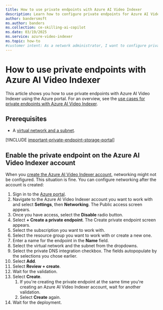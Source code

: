 ```yaml
---
title: How to use private endpoints with Azure AI Video Indexer
description: Learn how to configure private endpoints for Azure AI Video Indexer to ensure secure and private connectivity within your virtual network.
author: bandersmsft
ms.author: banders
ms.collection: ce-skilling-ai-copilot
ms.date: 03/19/2025
ms.service: azure-video-indexer
ms.topic: how-to
#customer intent: As a network administrator, I want to configure private endpoints for Azure AI Video Indexer to ensure secure and private connectivity within my virtual network.
---
```


# How to use private endpoints with Azure AI Video Indexer

This article shows you how to use private endpoints with Azure AI Video Indexer using the Azure portal. For an overview, see the [use cases for private endpoints with Azure AI Video Indexer](private-endpoint-overview.md).

## Prerequisites

- A [virtual network and a subnet](/azure/virtual-network/quick-create-portal).

[!INCLUDE [important-private-endpoint-storage-portal](includes/important-private-endpoint-storage-portal.md)]

## Enable the private endpoint on the Azure AI Video Indexer account

When you [create the Azure AI Video Indexer account](create-account.md), networking might not be configured. This situation is fine. You can configure networking after the account is created:

1. Sign in to the [Azure portal](https://portal.azure.com).
1. Navigate to the Azure AI Video Indexer account you want to work with and select **Settings**, then **Networking**. The Public access screen appears.
1. Once you have access, select the **Disable** radio button.
1. Select **+ Create a private endpoint**. The Create private endpoint screen appears.
1. Select the subscription you want to work with.
1. Select the resource group you want to work with or create a new one.
1. Enter a name for the endpoint in the **Name** field.
1. Select the virtual network and the subnet from the dropdowns.
1. Select the private DNS integration checkbox. The fields autopopulate by the selections you chose earlier.
1. Select **Add**.
1. Select **Review + create**.
1. Wait for the validation.
1. Select **Create**.
    1. If you're creating the private endpoint at the same time you're creating an Azure AI Video Indexer account, wait for another validation.
    1. Select **Create** again.
1. Wait for the deployment.
